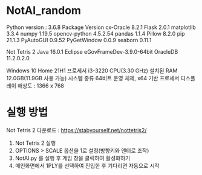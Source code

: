 # NotAI_random

Python version : 3.6.8
	Package			Version
	cx-Oracle		8.2.1
	Flask			2.0.1
	matplotlib		3.3.4
	numpy			1.19.5
	opencv-python	4.5.2.54
	pandas			1.1.4
	Pillow			8.2.0
	pip				21.1.3
	PyAutoGUI		0.9.52
	PyGetWindow		0.0.9
	seaborn			0.11.1

Not Tetris 2
Java		16.0.1
Eclipse		eGovFrameDev-3.9.0-64bit
OracleDB	11.2.0.2.0

Windows 10 Home 21H1
프로세서	i3-3220 CPU(3.30 GHz)
설치된 RAM	12.0GB(11.9GB 사용 가능)
시스템 종류	64비트 운영 체제, x64 기반 프로세서
디스플레이 해상도 : 1366 x 768


# 실행 방법

Not Tetris 2 다운로드 : https://stabyourself.net/nottetris2/

1. Not Tetris 2 실행
2. OPTIONS > SCALE 옵션을 1로 설정(방향키와 엔터로 조작)
3. NotAI.py 를 실행 후 게임 창을 클릭하여 활성화하기
4. 메인화면에서 1PLY를 선택하여 진입한 후 기다리면 자동으로 시작

